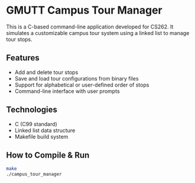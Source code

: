 # GMUTT Campus Tour Manager

This is a C-based command-line application developed for CS262. It simulates a customizable campus tour system using a linked list to manage tour stops.

## Features
- Add and delete tour stops
- Save and load tour configurations from binary files
- Support for alphabetical or user-defined order of stops
- Command-line interface with user prompts

## Technologies
- C (C99 standard)
- Linked list data structure
- Makefile build system

## How to Compile & Run
```bash
make
./campus_tour_manager
